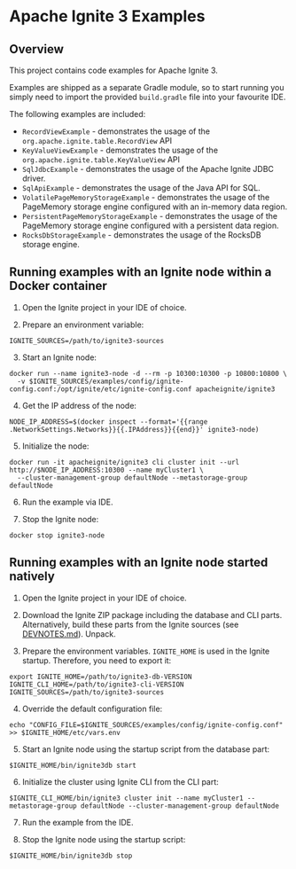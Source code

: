 # Apache Ignite 3 Examples

## Overview

This project contains code examples for Apache Ignite 3.

Examples are shipped as a separate Gradle module, so to start running you simply need
to import the provided `build.gradle` file into your favourite IDE.

The following examples are included:
* `RecordViewExample` - demonstrates the usage of the `org.apache.ignite.table.RecordView` API
* `KeyValueViewExample` - demonstrates the usage of the `org.apache.ignite.table.KeyValueView` API
* `SqlJdbcExample` - demonstrates the usage of the Apache Ignite JDBC driver.
* `SqlApiExample` - demonstrates the usage of the Java API for SQL.
* `VolatilePageMemoryStorageExample` - demonstrates the usage of the PageMemory storage engine configured with an in-memory data region.
* `PersistentPageMemoryStorageExample` - demonstrates the usage of the PageMemory storage engine configured with a persistent data region.
* `RocksDbStorageExample` - demonstrates the usage of the RocksDB storage engine.

## Running examples with an Ignite node within a Docker container

1. Open the Ignite project in your IDE of choice.

2. Prepare an environment variable:
```shell
IGNITE_SOURCES=/path/to/ignite3-sources
```

3. Start an Ignite node:
```shell
docker run --name ignite3-node -d --rm -p 10300:10300 -p 10800:10800 \
  -v $IGNITE_SOURCES/examples/config/ignite-config.conf:/opt/ignite/etc/ignite-config.conf apacheignite/ignite3
```

4. Get the IP address of the node:
```shell
NODE_IP_ADDRESS=$(docker inspect --format='{{range .NetworkSettings.Networks}}{{.IPAddress}}{{end}}' ignite3-node)
```

5. Initialize the node:
```shell
docker run -it apacheignite/ignite3 cli cluster init --url http://$NODE_IP_ADDRESS:10300 --name myCluster1 \
  --cluster-management-group defaultNode --metastorage-group defaultNode
```

6. Run the example via IDE.

7. Stop the Ignite node:
```shell
docker stop ignite3-node
```

## Running examples with an Ignite node started natively

1. Open the Ignite project in your IDE of choice.

2. Download the Ignite ZIP package including the database and CLI parts. Alternatively, build these parts from the Ignite sources 
(see [DEVNOTES.md](../DEVNOTES.md)). Unpack.

3. Prepare the environment variables. `IGNITE_HOME` is used in the Ignite startup. Therefore, you need to export it:
```shell
export IGNITE_HOME=/path/to/ignite3-db-VERSION
IGNITE_CLI_HOME=/path/to/ignite3-cli-VERSION
IGNITE_SOURCES=/path/to/ignite3-sources
```

4. Override the default configuration file:
```shell
echo "CONFIG_FILE=$IGNITE_SOURCES/examples/config/ignite-config.conf" >> $IGNITE_HOME/etc/vars.env
```

5. Start an Ignite node using the startup script from the database part:
```shell
$IGNITE_HOME/bin/ignite3db start
```

6. Initialize the cluster using Ignite CLI from the CLI part:
```shell
$IGNITE_CLI_HOME/bin/ignite3 cluster init --name myCluster1 --metastorage-group defaultNode --cluster-management-group defaultNode
```

7. Run the example from the IDE.

8. Stop the Ignite node using the startup script:
```shell
$IGNITE_HOME/bin/ignite3db stop
```